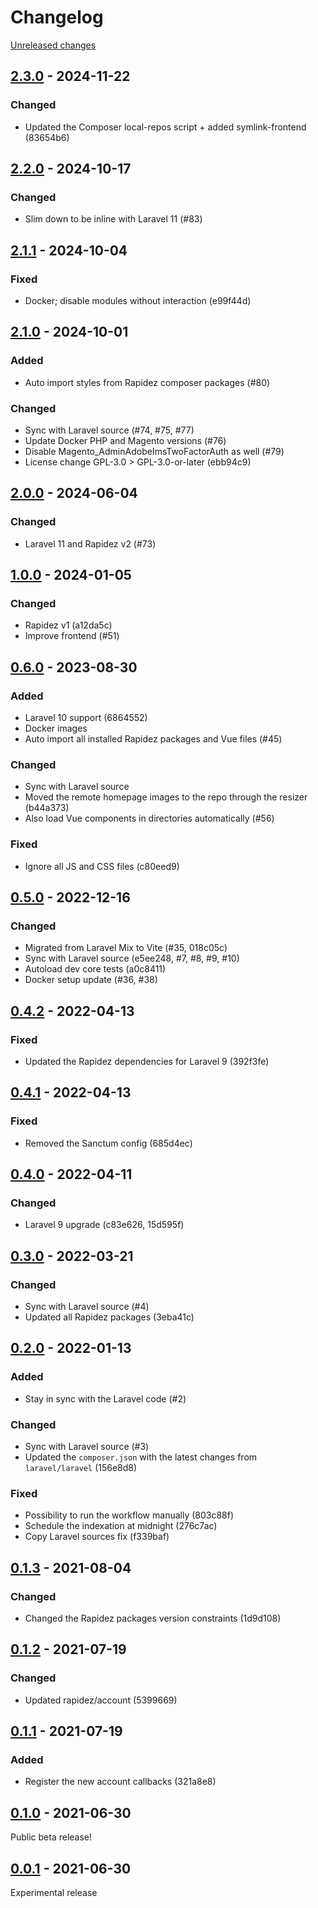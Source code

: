 # Changelog 

[Unreleased changes](https://github.com/rapidez/rapidez/compare/2.3.0...master)
## [2.3.0](https://github.com/rapidez/rapidez/releases/tag/2.3.0) - 2024-11-22

### Changed

- Updated the Composer local-repos script + added symlink-frontend (83654b6)

## [2.2.0](https://github.com/rapidez/rapidez/releases/tag/2.2.0) - 2024-10-17

### Changed

- Slim down to be inline with Laravel 11 (#83)

## [2.1.1](https://github.com/rapidez/rapidez/releases/tag/2.1.1) - 2024-10-04

### Fixed

- Docker; disable modules without interaction (e99f44d)

## [2.1.0](https://github.com/rapidez/rapidez/releases/tag/2.1.0) - 2024-10-01

### Added

- Auto import styles from Rapidez composer packages (#80)

### Changed

- Sync with Laravel source (#74, #75, #77)
- Update Docker PHP and Magento versions (#76)
- Disable Magento_AdminAdobeImsTwoFactorAuth as well (#79)
- License change GPL-3.0 > GPL-3.0-or-later (ebb94c9)

## [2.0.0](https://github.com/rapidez/rapidez/releases/tag/2.0.0) - 2024-06-04

### Changed

- Laravel 11 and Rapidez v2 (#73)

## [1.0.0](https://github.com/rapidez/rapidez/releases/tag/1.0.0) - 2024-01-05

### Changed

- Rapidez v1 (a12da5c)
- Improve frontend (#51)

## [0.6.0](https://github.com/rapidez/rapidez/releases/tag/0.6.0) - 2023-08-30

### Added

- Laravel 10 support (6864552)
- Docker images
- Auto import all installed Rapidez packages and Vue files (#45)

### Changed

- Sync with Laravel source
- Moved the remote homepage images to the repo through the resizer (b44a373)
- Also load Vue components in directories automatically (#56)

### Fixed

- Ignore all JS and CSS files (c80eed9)

## [0.5.0](https://github.com/rapidez/rapidez/releases/tag/0.5.0) - 2022-12-16

### Changed

- Migrated from Laravel Mix to Vite (#35, 018c05c)
- Sync with Laravel source (e5ee248, #7, #8, #9, #10)
- Autoload dev core tests (a0c8411)
- Docker setup update (#36, #38)

## [0.4.2](https://github.com/rapidez/rapidez/releases/tag/0.4.2) - 2022-04-13

### Fixed

- Updated the Rapidez dependencies for Laravel 9 (392f3fe)

## [0.4.1](https://github.com/rapidez/rapidez/releases/tag/0.4.1) - 2022-04-13

### Fixed

- Removed the Sanctum config (685d4ec)

## [0.4.0](https://github.com/rapidez/rapidez/releases/tag/0.4.0) - 2022-04-11

### Changed

- Laravel 9 upgrade (c83e626, 15d595f)

## [0.3.0](https://github.com/rapidez/rapidez/releases/tag/0.3.0) - 2022-03-21

### Changed

- Sync with Laravel source (#4)
- Updated all Rapidez packages (3eba41c)

## [0.2.0](https://github.com/rapidez/rapidez/releases/tag/0.2.0) - 2022-01-13

### Added

- Stay in sync with the Laravel code (#2)

### Changed

- Sync with Laravel source (#3)
- Updated the `composer.json` with the latest changes from `laravel/laravel` (156e8d8)

### Fixed

- Possibility to run the workflow manually (803c88f)
- Schedule the indexation at midnight (276c7ac)
- Copy Laravel sources fix (f339baf)

## [0.1.3](https://github.com/rapidez/rapidez/releases/tag/0.1.3) - 2021-08-04

### Changed

- Changed the Rapidez packages version constraints (1d9d108)

## [0.1.2](https://github.com/rapidez/rapidez/releases/tag/0.1.2) - 2021-07-19

### Changed

- Updated rapidez/account (5399669)


## [0.1.1](https://github.com/rapidez/rapidez/releases/tag/0.1.1) - 2021-07-19

### Added

- Register the new account callbacks (321a8e8)

## [0.1.0](https://github.com/rapidez/rapidez/releases/tag/0.1.0) - 2021-06-30

Public beta release!

## [0.0.1](https://github.com/rapidez/rapidez/releases/tag/0.0.1) - 2021-06-30

Experimental release

